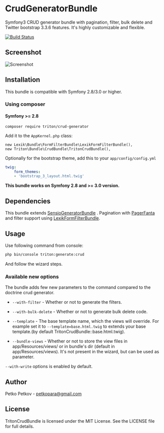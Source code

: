 # CrudGeneratorBundle
Symfony3 CRUD generator bundle with pagination, filter, bulk delete and Twitter bootstrap 3.3.6 features.
It's highly customizable and flexible. 

[![Build Status](https://travis-ci.org/petkopara/TritonCrudBundle.svg?branch=master)](https://travis-ci.org/petkopara/TritonCrudBundle)


## Screenshot

![Screenshot](https://raw.github.com/Triton/CrudGeneratorBundle/master/screenshot.png "Screenshot")

## Installation
This bundle is compatible with Symfony 2.8/3.0 or higher.

### Using composer

#### Symfony >= 2.8 

    composer require triton/crud-generator

Add it to the `AppKernel.php` class:

    new Lexik\Bundle\FormFilterBundle\LexikFormFilterBundle(),
    new Triton\Bundle\CrudBundle\TritonCrudBundle(),

Optionally for the bootstrap theme, add this to your `app/config/config.yml`
```yaml
twig:
    form_themes:
	- 'bootstrap_3_layout.html.twig' 

```

**This bundle works on Symfony 2.8 and >= 3.0 version.**


## Dependencies

This bundle extends [SensioGeneratorBundle](https://github.com/sensio/SensioGeneratorBundle)  .
Pagination with [PagerFanta](https://github.com/whiteoctober/Pagerfanta/) and filter
support using [LexikFormFilterBundle](https://github.com/lexik/LexikFormFilterBundle).

## Usage

Use following command from console:
```sh
php bin/console triton:generate:crud
```
And follow the wizard steps.

### Available new options
The bundle adds few new parameters to the command compared to the doctrine crud generator.

* `--with-filter` -  Whether or not to generate the filters.

* `--with-bulk-delete` - Whether or not to generate bulk delete code.

* `--template` - The base template name, which the views will override. For example set it to `--template=base.html.twig` to extends your base template.(by default TritonCrudBundle::base.html.twig).

* `--bundle-views` - Whether or not to store the view files in app/Resources/views/ or in bundle's dir (default in app/Resources/views). It's not present in the wizard, but can be used as parameter.

`--with-write` options is enabled by default.

## Author

Petko Petkov - petkopara@gmail.com


## License

TritonCrudBundle is licensed under the MIT License. See the LICENSE file for full details.
